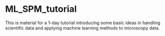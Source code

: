 # ML_SPM_tutorial
This is material for a 1-day tutorial introducing some basic ideas in handling scientific data and applying machine learning methods to microscopy data.
